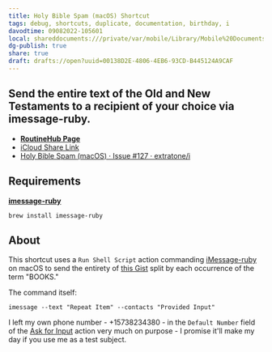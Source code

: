 ```yaml
---
title: Holy Bible Spam (macOS) Shortcut
tags: debug, shortcuts, duplicate, documentation, birthday, i
davodtime: 09082022-105601
local: shareddocuments:///private/var/mobile/Library/Mobile%20Documents/iCloud~md~obsidian/Documents/OBSHIDDIAN/drafts/00138D2E-4806-4EB6-93CD-B445124A9CAF.md
dg-publish: true
share: true
draft: drafts://open?uuid=00138D2E-4806-4EB6-93CD-B445124A9CAF
---
```


## Send the entire text of the Old and New Testaments to a recipient of your choice via imessage-ruby. 

- [**RoutineHub Page**](https://routinehub.co/shortcut/10924)
- [iCloud Share Link](https://www.icloud.com/shortcuts/6a3d1ef359ed48b8abc4f38851a0fa56)
- [Holy Bible Spam (macOS) · Issue #127 · extratone/i](https://github.com/extratone/i/issues/127)

## Requirements
[**imessage-ruby**](https://formulae.brew.sh/formula/imessage-ruby)

`brew install imessage-ruby`

## About

This shortcut uses a `Run Shell Script` action commanding [iMessage-ruby](https://formulae.brew.sh/formula/imessage-ruby) on macOS to send the entirety of [this Gist](https://gist.github.com/extratone/f9df50ca0810f7ea9624037e9de1ff15) split by each occurrence of the term "BOOKS."

The command itself:

`imessage --text "Repeat Item" --contacts "Provided Input"`

I left my own phone number - +15738234380 - in the `Default Number` field of the [Ask for Input](https://www.matthewcassinelli.com/actions/ask-for-input/) action very much on purpose - I promise it'll make my day if you use me as a test subject.
